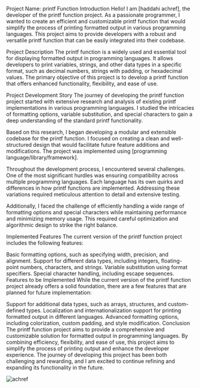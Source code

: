 Project Name: printf Function
Introduction
Hello! I am [haddahi achref], the developer of the printf function project. As a passionate programmer, I wanted to create an efficient and customizable printf function that would simplify the process of printing formatted output in various programming languages. This project aims to provide developers with a robust and versatile printf function that can be easily integrated into their codebase.

Project Description
The printf function is a widely used and essential tool for displaying formatted output in programming languages. It allows developers to print variables, strings, and other data types in a specific format, such as decimal numbers, strings with padding, or hexadecimal values. The primary objective of this project is to develop a printf function that offers enhanced functionality, flexibility, and ease of use.

Project Development Story
The journey of developing the printf function project started with extensive research and analysis of existing printf implementations in various programming languages. I studied the intricacies of formatting options, variable substitution, and special characters to gain a deep understanding of the standard printf functionality.

Based on this research, I began developing a modular and extensible codebase for the printf function. I focused on creating a clean and well-structured design that would facilitate future feature additions and modifications. The project was implemented using [programming language/library/framework].

Throughout the development process, I encountered several challenges. One of the most significant hurdles was ensuring compatibility across multiple programming languages. Each language has its own quirks and differences in how printf functions are implemented. Addressing these variations required meticulous attention to detail and extensive testing.

Additionally, I faced the challenge of efficiently handling a wide range of formatting options and special characters while maintaining performance and minimizing memory usage. This required careful optimization and algorithmic design to strike the right balance.

Implemented Features
The current version of the printf function project includes the following features:

Basic formatting options, such as specifying width, precision, and alignment.
Support for different data types, including integers, floating-point numbers, characters, and strings.
Variable substitution using format specifiers.
Special character handling, including escape sequences.
Features to be Implemented
While the current version of the printf function project already offers a solid foundation, there are a few features that are planned for future implementation:

Support for additional data types, such as arrays, structures, and custom-defined types.
Localization and internationalization support for printing formatted output in different languages.
Advanced formatting options, including colorization, custom padding, and style modification.
Conclusion
The printf function project aims to provide a comprehensive and customizable solution for formatted output in programming languages. By combining efficiency, flexibility, and ease of use, this project aims to simplify the process of printing output and enhance the developer experience. The journey of developing this project has been both challenging and rewarding, and I am excited to continue refining and expanding its functionality in the future.

 ![achref](https://github.com/Achref-haddaji/printf/issues/1#issue-1763849915)
 